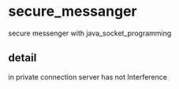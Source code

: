 # secure_messanger
secure messenger with java_socket_programming
## detail
in private connection server has not Interference
